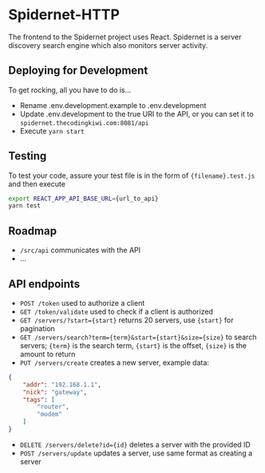 # Spidernet-HTTP
The frontend to the Spidernet project uses React. Spidernet is a server discovery search engine which also monitors server activity.

## Deploying for Development
To get rocking, all you have to do is...
* Rename .env.development.example to .env.development
* Update .env.development to the true URI to the API, or you can set it to `spidernet.thecodingkiwi.com:8081/api`
* Execute `yarn start`

## Testing
To test your code, assure your test file is in the form of `{filename}.test.js` and then execute
```bash
export REACT_APP_API_BASE_URL={url_to_api}
yarn test
```

## Roadmap
* `/src/api` communicates with the API
* ...

## API endpoints
* `POST /token` used to authorize a client
* `GET /token/validate` used to check if a client is authorized
* `GET /servers/?start={start}` returns 20 servers, use `{start}` for pagination
* `GET /servers/search?term={term}&start={start}&size={size}` to search servers; `{term}` is the search term, `{start}` is the offset, `{size}` is the amount to return
* `PUT /servers/create` creates a new server, example data:
```json
{
    "addr": "192.168.1.1",
    "nick": "gateway",
    "tags": [
        "router",
        "modem"
    ]
}
```
* `DELETE /servers/delete?id={id}` deletes a server with the provided ID
* `POST /servers/update` updates a server, use same format as creating a server

